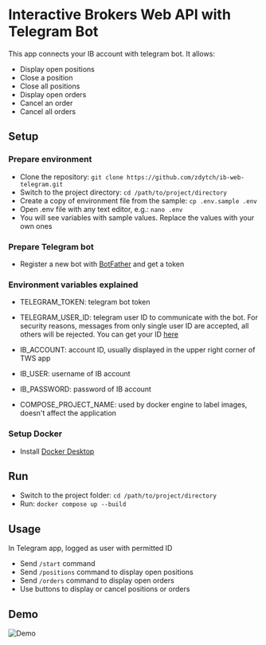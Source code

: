 # Interactive Brokers Web API with Telegram Bot
This app connects your IB account with telegram bot. It allows:
- Display open positions
- Close a position
- Close all positions
- Display open orders
- Cancel an order
- Cancel all orders


## Setup
### Prepare environment
- Clone the repository: `git clone https://github.com/zdytch/ib-web-telegram.git`
- Switch to the project directory: `cd /path/to/project/directory`
- Create a copy of environment file from the sample: `cp .env.sample .env`
- Open .env file with any text editor, e.g.: `nano .env`
- You will see variables with sample values. Replace the values with your own ones

### Prepare Telegram bot
- Register a new bot with [BotFather](https://t.me/botfather) and get a token

### Environment variables explained
- TELEGRAM_TOKEN: telegram bot token
- TELEGRAM_USER_ID: telegram user ID to communicate with the bot. For security reasons, messages from only single user ID are accepted, all others will be rejected. You can get your ID [here](https://t.me/username_to_id_bot)
- IB_ACCOUNT: account ID, usually displayed in the upper right corner of TWS app
- IB_USER: username of IB account
- IB_PASSWORD: password of IB account

- COMPOSE_PROJECT_NAME: used by docker engine to label images, doesn't affect the application

### Setup Docker
- Install [Docker Desktop](https://www.docker.com/products/docker-desktop)

## Run
- Switch to the project folder: `cd /path/to/project/directory`
- Run: `docker compose up --build`

## Usage
In Telegram app, logged as user with permitted ID
- Send `/start` command
- Send `/positions` command to display open positions
- Send `/orders` command to display open orders
- Use buttons to display or cancel positions or orders

## Demo
![Demo](docs/demo.gif)
